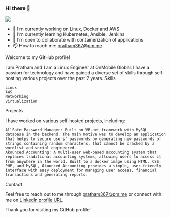### Hi there 👋
![](https://komarev.com/ghpvc/?username=prathamcbh)
<!--
**prathamcbh/prathamcbh** is a ✨ _special_ ✨ repository because its `README.md` (this file) appears on your GitHub profile.

Here are some ideas to get you started:
-->
- 🔭 I’m currently working on Linux, Docker and AWS
- 🌱 I’m currently learning Kubernetes, Ansible, Jenkins
- 👯 I’m open to collaborate with containerization of applications 
- 📫 How to reach me: pratham367@pm.me
<!-- - 🤔 I’m looking for help with 
- 💬 Ask me about ...

- 😄 Pronouns: ...
- ⚡ Fun fact: ...
-->
Welcome to my GitHub profile!

I am Pratham and I am a Linux Engineer at OnMobile Global. I have a passion for technology and have gained a diverse set of skills through self-hosting various projects over the past 2 years.
Skills

    Linux
    AWS
    Networking
    Virtualization

Projects

I have worked on various self-hosted projects, including:

    AllSafe Password Manager: Built on VB.net framework with MySQL database in the backend. The main motive was to develop an application that helps to secure users' passwords by generating new passwords of strings containing random characters, that cannot be cracked by a wordlist and social engineered.
    Akounced Accounting: A multi-user web-based accounting system that replaces traditional accounting systems, allowing users to access it from anywhere in the world. Built to a docker image using HTML, CSS, PHP, and MySQL, Akounced Accounting provides a simple, user-friendly interface with easy deployment for managing user access, financial transactions and generating reports.

Contact

Feel free to reach out to me through pratham367@pm.me or connect with me on [LinkedIn profile URL](https://www.linkedin.com/in/prathamcbh/).

Thank you for visiting my GitHub profile!
